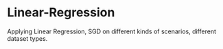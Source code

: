 # Linear-Regression
Applying Linear Regression, SGD on different kinds of scenarios, different dataset types. 
